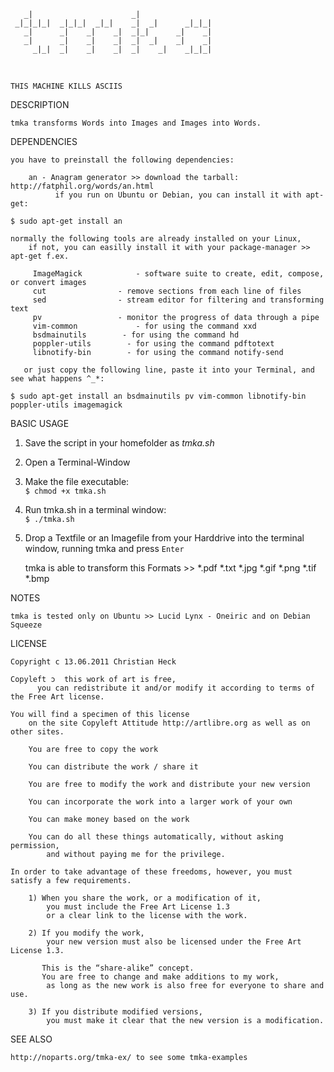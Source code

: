 	   _|                      _|
	 _|_|_|_|  _|_|_|  _|_|    _|  _|      _|_|_|  
	   _|      _|    _|    _|  _|_|      _|    _|  
	   _|      _|    _|    _|  _|  _|    _|    _|  
	     _|_|  _|    _|    _|  _|    _|    _|_|_| 


​	

	THIS MACHINE KILLS ASCIIS



DESCRIPTION

    tmka transforms Words into Images and Images into Words.

DEPENDENCIES


    you have to preinstall the following dependencies:
    
    	an - Anagram generator >> download the tarball: http://fatphil.org/words/an.html
              if you run on Ubuntu or Debian, you can install it with apt-get:	

`$ sudo apt-get install an`  

    normally the following tools are already installed on your Linux,
        if not, you can easilly install it with your package-manager >>	apt-get f.ex.
               
         ImageMagick			- software suite to create, edit, compose, or convert images
         cut				- remove sections from each line of files
         sed				- stream editor for filtering and transforming text
         pv					- monitor the progress of data through a pipe
    	 vim-common 			- for using the command xxd
    	 bsdmainutils 		 - for using the command hd
         poppler-utils 		  - for using the command pdftotext
         libnotify-bin 		  - for using the command notify-send
       
       or just copy the following line, paste it into your Terminal, and see what happens ^_*:

`$ sudo apt-get install an bsdmainutils pv vim-common libnotify-bin poppler-utils imagemagick`



BASIC USAGE 

1. Save the script in your homefolder as *tmka.sh*
2. Open a Terminal-Window
3. Make the file executable:			
   `$ chmod +x tmka.sh`
4. Run tmka.sh in a terminal window:  	
   `$ ./tmka.sh`
5. Drop a Textfile or an Imagefile from your Harddrive into the terminal window, running tmka and press `Enter`


    tmka is able to transform this Formats >> *.pdf *.txt *.jpg *.gif *.png *.tif *.bmp

NOTES

    tmka is tested only on Ubuntu >> Lucid Lynx - Oneiric and on Debian Squeeze

LICENSE

    Copyright c 13.06.2011 Christian Heck
    
    Copyleft ɔ  this work of art is free,
          you can redistribute it and/or modify it according to terms of the Free Art license.
    
    You will find a specimen of this license
        on the site Copyleft Attitude http://artlibre.org as well as on other sites.
    
        You are free to copy the work
    
        You can distribute the work / share it
    
        You are free to modify the work and distribute your new version
    
        You can incorporate the work into a larger work of your own
    
        You can make money based on the work
    
        You can do all these things automatically, without asking permission,
            and without paying me for the privilege.
    
    In order to take advantage of these freedoms, however, you must satisfy a few requirements.
    
        1) When you share the work, or a modification of it,
            you must include the Free Art License 1.3
            or a clear link to the license with the work.  
    
        2) If you modify the work,
            your new version must also be licensed under the Free Art License 1.3.  
    
           This is the “share-alike” concept.  
           You are free to change and make additions to my work,
            as long as the new work is also free for everyone to share and use.
    
        3) If you distribute modified versions,
            you must make it clear that the new version is a modification.

SEE ALSO

    http://noparts.org/tmka-ex/ to see some tmka-examples
